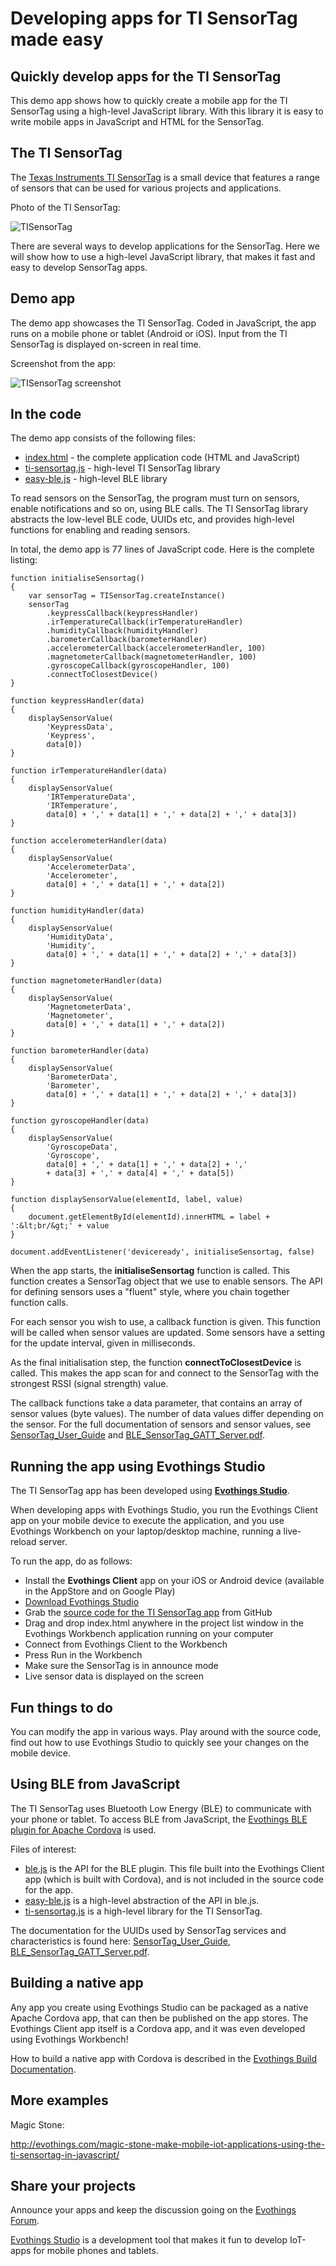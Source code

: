 # Developing apps for TI SensorTag made easy

## Quickly develop apps for the TI SensorTag

This demo app shows how to quickly create a mobile app for the TI SensorTag using a high-level JavaScript library. With this library it is easy to write mobile apps in JavaScript and HTML for the SensorTag.

## The TI SensorTag

The [Texas Instruments TI SensorTag](http://www.ti.com/ww/en/wireless_connectivity/sensortag/) is a small device that features a range of sensors that can be used for various projects and applications.

Photo of the TI SensorTag:

![TISensorTag](TISensorTag600x400.png)

There are several ways to develop applications for the SensorTag. Here we will show how to use a high-level JavaScript library, that makes it fast and easy to develop SensorTag apps.

## Demo app

The demo app showcases the TI SensorTag. Coded in JavaScript, the app runs on a mobile phone or tablet (Android or iOS). Input from the TI SensorTag is displayed on-screen in real time.

Screenshot from the app:

![TISensorTag screenshot](TISensorTagScreenshot320x480.png)

## In the code

The demo app consists of the following files:

* [index.html]() - the complete application code (HTML and JavaScript)
* [ti-sensortag.js]() - high-level TI SensorTag library
* [easy-ble.js]() - high-level BLE library


To read sensors on the SensorTag, the program must turn on sensors, enable notifications and so on, using BLE calls. The  TI SensorTag library abstracts the low-level BLE code, UUIDs etc, and provides high-level functions for enabling and reading sensors.

In total, the demo app is 77 lines of JavaScript code. Here is the complete listing:

    function initialiseSensortag()
    {
        var sensorTag = TISensorTag.createInstance()
        sensorTag
            .keypressCallback(keypressHandler)
            .irTemperatureCallback(irTemperatureHandler)
            .humidityCallback(humidityHandler)
            .barometerCallback(barometerHandler)
            .accelerometerCallback(accelerometerHandler, 100)
            .magnetometerCallback(magnetometerHandler, 100)
            .gyroscopeCallback(gyroscopeHandler, 100)
            .connectToClosestDevice()
    }

    function keypressHandler(data)
    {
        displaySensorValue(
            'KeypressData',
            'Keypress',
            data[0])
    }

    function irTemperatureHandler(data)
    {
        displaySensorValue(
            'IRTemperatureData',
            'IRTemperature',
            data[0] + ',' + data[1] + ',' + data[2] + ',' + data[3])
    }

    function accelerometerHandler(data)
    {
        displaySensorValue(
            'AccelerometerData',
            'Accelerometer',
            data[0] + ',' + data[1] + ',' + data[2])
    }

    function humidityHandler(data)
    {
        displaySensorValue(
            'HumidityData',
            'Humidity',
            data[0] + ',' + data[1] + ',' + data[2] + ',' + data[3])
    }

    function magnetometerHandler(data)
    {
        displaySensorValue(
            'MagnetometerData',
            'Magnetometer',
            data[0] + ',' + data[1] + ',' + data[2])
    }

    function barometerHandler(data)
    {
        displaySensorValue(
            'BarometerData',
            'Barometer',
            data[0] + ',' + data[1] + ',' + data[2] + ',' + data[3])
    }

    function gyroscopeHandler(data)
    {
        displaySensorValue(
            'GyroscopeData',
            'Gyroscope',
            data[0] + ',' + data[1] + ',' + data[2] + ','
            + data[3] + ',' + data[4] + ',' + data[5])
    }

    function displaySensorValue(elementId, label, value)
    {
        document.getElementById(elementId).innerHTML = label + ':&lt;br/&gt;' + value
    }

    document.addEventListener('deviceready', initialiseSensortag, false)

When the app starts, the **initialiseSensortag** function is called. This function creates a SensorTag object that we use to enable sensors. The API for defining sensors uses a "fluent" style, where you chain together function calls.

For each sensor you wish to use, a callback function is given. This function will be called when sensor values are updated. Some sensors have a setting for the update interval, given in milliseconds.

As the final initialisation step, the function **connectToClosestDevice** is called. This makes the app scan for and connect to the SensorTag with the strongest RSSI (signal strength) value.

The callback functions take a data parameter, that contains an array of sensor values (byte values). The number of data values differ depending on the sensor. For the full documentation of sensors and sensor values, see  [SensorTag_User_Guide](http://processors.wiki.ti.com/index.php/SensorTag_User_Guide) and
[BLE_SensorTag_GATT_Server.pdf](http://processors.wiki.ti.com/index.php/File:BLE_SensorTag_GATT_Server.pdf).


## Running the app using Evothings Studio

The TI SensorTag app has been developed using [**Evothings Studio**](http://evothings.com/download).

When developing apps with Evothings Studio, you run the Evothings Client app on your mobile device to execute the application, and you use Evothings Workbench on your laptop/desktop machine, running a live-reload server.

To run the app, do as follows:

* Install the **Evothings Client** app on your iOS or Android device (available in the AppStore and on Google Play)
* [Download Evothings Studio](http://evothings.com/download)
* Grab the [source code for the TI SensorTag app](https://github.com/divineprog/evo-demos/tree/master/Demos2014/TISensorTag) from GitHub
* Drag and drop index.html anywhere in the project list window in the Evothings Workbench application running on your computer
* Connect from Evothings Client to the Workbench
* Press Run in the Workbench
* Make sure the SensorTag is in announce mode
* Live sensor data is displayed on the screen

## Fun things to do

You can modify the app in various ways. Play around with the source code, find out how to use Evothings Studio to quickly see your changes on the mobile device.

## Using BLE from JavaScript

The TI SensorTag uses Bluetooth Low Energy (BLE) to communicate with your phone or tablet. To access BLE from JavaScript, the [Evothings BLE plugin for Apache Cordova](https://github.com/evothings/cordova-ble) is used.

Files of interest:

* [ble.js](https://github.com/evothings/cordova-ble/blob/master/ble.js) is the API for the BLE plugin. This file built into the Evothings Client app (which is built with Cordova), and is not included in the source code for the app.
* [easy-ble.js](https://github.com/divineprog/evo-demos/blob/master/Demos2014/TISensorTag/easy-ble.js) is a high-level abstraction of the API in ble.js.
* [ti-sensortag.js](https://github.com/divineprog/evo-demos/blob/master/Demos2014/TISensorTag/ti-sensortag.js) is a high-level library for the TI SensorTag.

The documentation for the UUIDs used by SensorTag services and characteristics is found here: [SensorTag_User_Guide](http://processors.wiki.ti.com/index.php/SensorTag_User_Guide),
[BLE_SensorTag_GATT_Server.pdf](http://processors.wiki.ti.com/index.php/File:BLE_SensorTag_GATT_Server.pdf).

## Building a native app

Any app you create using Evothings Studio can be packaged as a native Apache Cordova app, that can then be published on the app stores. The Evothings Client app itself is a Cordova app, and it was even developed using Evothings Workbench!

How to build a native app with Cordova is described in the [Evothings Build Documentation](http://evothings.com/doc/build/build-overview.html).

## More examples

Magic Stone:

http://evothings.com/magic-stone-make-mobile-iot-applications-using-the-ti-sensortag-in-javascript/

## Share your projects

Announce your apps and keep the discussion going on the [Evothings Forum](http://forum.evothings.com/).

[Evothings Studio](http://evothings.com/) is a development tool that makes it fun to develop IoT-apps for mobile phones and tablets.
